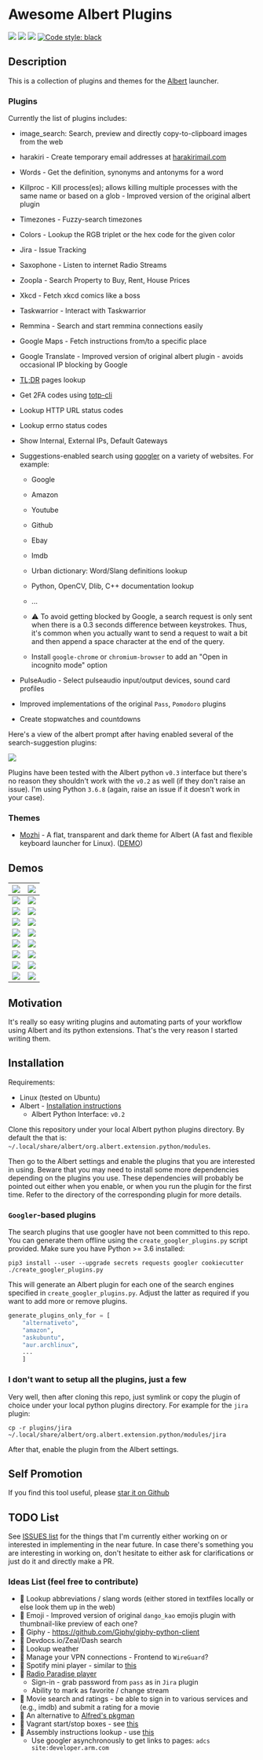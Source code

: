 # Awesome Albert Plugins
<a href="https://travis-ci.com/bergercookie/awesome-albert-plugins" alt="Build Status">
<img src="https://travis-ci.com/bergercookie/awesome-albert-plugins.svg?branch=master"></a>
<a href="https://www.codacy.com/manual/bergercookie/awesome-albert-plugins">
<img src="https://api.codacy.com/project/badge/Grade/dbefc49bb5f446488da561c7497bb821"/></a>
<a href=https://github.com/bergercookie/awesome-albert-plugins/blob/master/LICENSE alt="LICENCE">
<img src="https://img.shields.io/github/license/bergercookie/awesome-albert-plugins.svg" /></a>
<a href="https://github.com/psf/black">
<img alt="Code style: black" src="https://img.shields.io/badge/code%20style-black-000000.svg"></a>

## Description

This is a collection of plugins and themes for the
[Albert](https://albertlauncher.github.io/) launcher.

### Plugins

Currently the list of plugins includes:

* image_search: Search, preview and directly copy-to-clipboard images from the web
* harakiri - Create temporary email addresses at [harakirimail.com](https://harakirimail.com/)
* Words - Get the definition, synonyms and antonyms for a word
* Killproc - Kill process(es); allows killing multiple processes with the same
  name or based on a glob - Improved version of the original albert plugin
* Timezones - Fuzzy-search timezones
* Colors - Lookup the RGB triplet or the hex code for the given color
* Jira - Issue Tracking
* Saxophone - Listen to internet Radio Streams
* Zoopla - Search Property to Buy, Rent, House Prices
* Xkcd - Fetch xkcd comics like a boss
* Taskwarrior - Interact with Taskwarrior
* Remmina - Search and start remmina connections easily
* Google Maps - Fetch instructions from/to a specific place
* Google Translate - Improved version of original albert plugin - avoids
  occasional IP blocking by Google
* [TL;DR](https://github.com/tldr-pages/tldr) pages lookup
* Get 2FA codes using [totp-cli](https://github.com/bergercookie/totp-cli)
* Lookup HTTP URL status codes
* Lookup errno status codes
* Show Internal, External IPs, Default Gateways
* Suggestions-enabled search using [googler](https://github.com/jarun/googler) on a variety of websites. For example:
  * Google
  * Amazon
  * Youtube
  * Github
  * Ebay
  * Imdb
  * Urban dictionary: Word/Slang definitions lookup
  * Python, OpenCV, Dlib, C++ documentation lookup
  * ...
  * :warning: To avoid getting blocked by Google, a search request is only sent
      when there is a 0.3 seconds difference between keystrokes. Thus, it's
      common when you actually want to send a request to wait a bit and then
      append a space character at the end of the query.

  * Install `google-chrome` or `chromium-browser` to add an "Open in incognito
    mode" option

* PulseAudio - Select pulseaudio input/output devices, sound card profiles
* Improved implementations of the original `Pass`, `Pomodoro` plugins
* Create stopwatches and countdowns

Here's a view of the albert prompt after having enabled several of the
search-suggestion plugins:

![](https://github.com/bergercookie/awesome-albert-plugins/blob/master/misc/search_plugins.png)

Plugins have been tested with the Albert python `v0.3` interface but there's no
reason they shouldn't work with the `v0.2` as well (if they don't raise an
issue). I'm using Python `3.6.8` (again, raise an issue if it doesn't work in
your case).

### Themes

* [Mozhi](https://github.com/Hsins/Albert-Mozhi) - A flat, transparent and dark theme for Albert (A fast and flexible keyboard launcher for Linux). ([DEMO](https://github.com/Hsins/Albert-Mozhi/blob/master/demo/demo.gif))

## Demos

| ![](https://github.com/bergercookie/awesome-albert-plugins/blob/master/plugins/jira/misc/demo-basic.png) | ![](https://github.com/bergercookie/awesome-albert-plugins/blob/master/plugins/taskwarrior/misc/demo.gif) |
|:---:|:---:|
| ![](https://github.com/bergercookie/awesome-albert-plugins/blob/master/plugins/clock/misc/clock.png) | ![](https://github.com/bergercookie/awesome-albert-plugins/blob/master/plugins/xkcd/misc/demo.gif) |
| ![](https://github.com/bergercookie/awesome-albert-plugins/blob/master/misc/albert-suggestions-demo.gif) | ![](https://github.com/bergercookie/awesome-albert-plugins/blob/master/misc/albert-suggestions-demo2.gif) |
| ![](https://github.com/bergercookie/awesome-albert-plugins/blob/master/misc/errno_lookup.png) | ![](https://github.com/bergercookie/awesome-albert-plugins/blob/master/misc/ipshow.png) |
| ![](https://github.com/bergercookie/awesome-albert-plugins/blob/master/plugins/pulse_control/misc/pulse-demo1.png) | ![](https://github.com/bergercookie/awesome-albert-plugins/blob/master/plugins/pulse_control/misc/pulse-demo2.png) |
| ![](https://github.com/bergercookie/awesome-albert-plugins/blob/master/misc/albert-suggestions-demo3.gif) | ![](https://github.com/bergercookie/awesome-albert-plugins/blob/master/plugins/colors/misc/colors1.png) |
| ![](https://github.com/bergercookie/awesome-albert-plugins/blob/master/plugins/timezones/misc/demo1.png) | ![](https://github.com/bergercookie/awesome-albert-plugins/blob/master/plugins/killproc/misc/demo0.png) |
| ![](https://github.com/bergercookie/awesome-albert-plugins/blob/master/plugins/words/misc/demo0.png) | ![](https://raw.githubusercontent.com/bergercookie/awesome-albert-plugins/master/misc/tldr.gif) |
| ![](https://github.com/bergercookie/awesome-albert-plugins/blob/master/plugins/harakiri/misc/demo0.png) | ![](https://github.com/bergercookie/awesome-albert-plugins/blob/master/plugins/image_search/misc/demo0.png) |

## Motivation

It's really so easy writing plugins and automating parts of your workflow using
Albert and its python extensions. That's the very reason I started writing them.

## Installation

Requirements:

- Linux (tested on Ubuntu)
- Albert - [Installation instructions](https://albertlauncher.github.io/docs/installing/)
    - Albert Python Interface: ``v0.2``

Clone this repository under your local Albert python plugins directory. By
default the that is: `~/.local/share/albert/org.albert.extension.python/modules`.

Then go to the Albert settings and enable the plugins that you are interested in
using. Beware that you may need to install some more dependencies depending on
the plugins you use. These dependencies will probably be pointed out either when
you enable, or when you run the plugin for the first time. Refer to the
directory of the corresponding plugin for more details.

### `Googler`-based plugins

The search plugins that use googler have not been committed to this repo. You
can generate them offline using the `create_googler_plugins.py` script provided.
Make sure you have Python >= 3.6 installed:

```
pip3 install --user --upgrade secrets requests googler cookiecutter
./create_googler_plugins.py
```

This will generate an Albert plugin for each one of the search engines specified
in `create_googler_plugins.py`. Adjust the latter as required if you want to
add more or remove plugins.

```py
generate_plugins_only_for = [
    "alternativeto",
    "amazon",
    "askubuntu",
    "aur.archlinux",
    ...
    ]
```

### I don't want to setup all the plugins, just a few

Very well, then after cloning this repo, just symlink or copy the plugin of
choice under your local python plugins directory. For example for the `jira`
plugin:
```
cp -r plugins/jira ~/.local/share/albert/org.albert.extension.python/modules/jira
```
After that, enable the plugin from the Albert settings.

## Self Promotion

If you find this tool useful, please [star it on
Github](https://github.com/bergercookie/awesome-albert-plugins)

## TODO List

See [ISSUES list](https://github.com/bergercookie/awesome-albert-plugins/issues) for the things
that I'm currently either working on or interested in implementing in the near
future. In case there's something you are interesting in working on, don't
hesitate to either ask for clarifications or just do it and directly make a PR.

### Ideas List (feel free to contribute)

* :construction: Lookup abbreviations / slang words (either stored in textfiles
    locally or else look them up in the web)
* :construction: Emoji - Improved version of original `dango_kao` emojis plugin
    with thumbnail-like preview of each one?
* :construction: Giphy - https://github.com/Giphy/giphy-python-client
* :construction: Devdocs.io/Zeal/Dash search
* :construction: Lookup weather
* :construction: Manage your VPN connections - Frontend to `WireGuard`?
* :construction: Spotify mini player - similar  to [this](https://github.com/vdesabou/alfred-spotify-mini-player)
* :construction: [Radio Paradise player](https://radioparadise.com/player)
  * Sign-in - grab password from `pass` as in `Jira` plugin
  * Ability to mark as favorite / change stream
* :construction: Movie search and ratings - be able to sign in to various
    services and (e.g., imdb) and submit a rating for a movie
* :construction: An alternative to [Alfred's pkgman](https://github.com/willfarrell/alfred-pkgman-workflow)
* :construction: Vagrant start/stop boxes - see [this](https://github.com/m1keil/alfred-vagrant-workflow)
* :construction: Assembly instructions lookup - use [this](https://github.com/asmjit/asmdb)
  + Use googler asynchronously to get links to pages: `adcs site:developer.arm.com`
